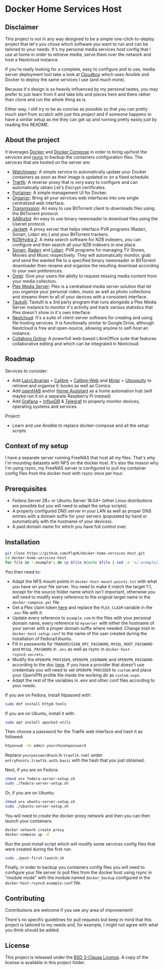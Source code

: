 # Docker Home Services Host

## Disclaimer

This project is not in any way designed to be a simple one-click-to-deploy project that let's you chose which software you want to run and can be tailored to your needs. It's my personal media services host config that I use at home in order to retrieve media, serve them over the network and host a Nextcloud instance.

If you're really looking for a complete, easy to configure and to use, media server deployment tool take a look at [Cloudbox](https://github.com/Cloudbox/Cloudbox) which uses Ansible and Docker to deploy the same services I use (and much more).

Because it's design is so heavily influenced by my personal tastes, you may prefer to just learn from it and take bits and pieces here and there rather than clone and run the whole thing as is.

Either way, I still try to be as concise as possible so that you can pretty much start from scratch with just this project and if someone happens to have a similar setup as me they can get up and running pretty easily just by reading this README.

## About the project

It leverages [Docker](https://www.docker.com/) and [Docker Compose](https://docs.docker.com/compose/) in order to bring up/host the services and [rsync](https://rsync.samba.org/) to backup the containers configuration files. The services that are hosted on the server are:

- [Watchtower](https://github.com/v2tec/watchtower): A simple service to automatically update your Docker containers as soon as their image is updated or on a fixed schedule.
- [Træfik](https://traefik.io/): A reverse-proxy that is very easy to configure and can automatically obtain Let's Encrypt certificates.
- [Portainer](https://www.portainer.io/): A simple management UI for Docker.
- [Organizr](https://github.com/causefx/Organizr): Bring all your services web interfaces into one single centralized web interface.
- [Transmission](https://transmissionbt.com/): An easy to use BitTorrent client to downloads files using the BitTorrent protocol.
- [SABnzbd](https://sabnzbd.org/): An easy to use binary newsreader to download files using the Usenet protocol.
- [Jackett](https://github.com/Jackett/Jackett): A proxy server that helps interface PVR programs (Radarr, Sonarr, Lidarr etc.) and your BitTorrent trackers.
- [NZBHydra 2](https://github.com/theotherp/nzbhydra2): A meta search software for NZB indexers, you can configure and then search all your NZB indexers in one place.
- [Sonarr](https://sonarr.tv/), [Radarr](https://radarr.video/) and [Lidarr](https://lidarr.audio/): PVR programs for managing TV Shows, Movies and Music respectively. They will automatically monitor, grab and send the wanted file to a specified binary newsreader or BitTorrent downloader then rename and organize the resulting download according to your own preferences.
- [Ombi](https://ombi.io/): Give your users the ability to request missing media content from your media collection.
- [Plex Media Server](https://www.plex.tv/): Plex is a centralised media server solution that let you organize your personal video, music as well as photo collections and streams them to all of your devices with a consistent interface.
- [Tautulli](https://tautulli.com/): Tautulli is a 3rd party program that runs alongside a Plex Media Server instance to monitor it's activity and track various statistics that Plex doesn't show in it's own interface.
- [Nextcloud](https://nextcloud.com/): It's a suite of client-server software for creating and using file hosting services. It is functionally similar to Google Drive, although Nextcloud is free and open-source, allowing anyone to self-host an instance.
- [Collabora Online](https://www.collaboraoffice.com/collabora-online/): A powerfull web-based LibreOffice suite that features collaborative editing and which can be integrated in Nextcloud.

## Roadmap

Services to consider:

- Add [LazyLibrarian](https://github.com/DobyTang/LazyLibrarian) + [Calibre](https://calibre-ebook.com/) + [Calibre-Web](https://github.com/janeczku/calibre-web) and [Mylar](https://github.com/evilhero/mylar) + [Ubooquity](http://vaemendis.net/ubooquity/) to retrieve and organise E-books as well as Comics
- Add [openHAB](https://www.openhab.org/) and/or [Home Assistant](https://www.home-assistant.io/) as a home automation hub (will maybe run it on a separate Raspberry Pi instead)
- Add [Grafana](https://grafana.com/) + [InfluxDB](https://www.influxdata.com/time-series-platform/influxdb/) & [Telegraf](https://www.influxdata.com/time-series-platform/telegraf/) to properly monitor devices, operating systems and services

Project:

- Learn and use Ansible to replace docker-compose and all the setup scripts

## Context of my setup

I have a separate server running FreeNAS that host all my files. That's why I'm mounting datasets with NFS on the docker host. It's also the reason why I'm using rsync, my FreeNAS server is configured to pull my container config files from the docker host with rsync once per hour.

## Prerequisites

- Fedora Server 28+ or Ubuntu Server 18.04+ (other Linux distributions are possible but you will need to adapt the setup scripts).
- A properly configured DNS server in your LAN as well as proper DNS entries with a domain suffix for your servers (populated by hand or automatically with the hostname of your devices).
- A paid domain name for which you have full control over.

## Installation

```bash
git clone https://github.com/PlqnK/docker-home-services-host.git
cd docker-home-services-host
for file in *.example*; do cp $file $(echo $file | sed -e 's/.example//'); done
```

You then need to:

- Adapt the NFS mount points in `docker-host-mount-points.txt` with what you have on your file server. You need to make it match the target 1:1, except for the source folder name which isn't important, otherwise you will need to modify every reference to the original target name in the `docker-compose.yml` file.
- Get a Plex claim token [here](https://www.plex.tv/claim/) and replace the `PLEX_CLAIM` variable in the `.env` file with it.
- Update every reference to `example.com` in the files with your personal domain name, every reference to `myserver` with either the hostname of your server with a proper domain suffix where needed. Change `USER` in `docker-host-setup.conf` to the name of the user created during the installation of Fedora/Ubuntu.
- Fill in passwords for `TRANSMISSION_RPC_PASSWORD`, `MYSQL_ROOT_PASSWORD` and `MYSQL_PASSWORD` in `.env` as well as rsync in `docker-host-rsyncd.secrets`.
- Modify the `OPENVPN_PROVIDER`, `OPENVPN_USERNAME` and `OPENVPN_PASSWORD` according to the doc [here](https://hub.docker.com/r/haugene/transmission-openvpn/). If you have a provider that doesn't use credentials you will need to set `OPENVPN_PROVIDER` to `custom` and place your OpenVPN profile file inside the working dir as `custom.ovpn`.
- Adapt the rest of the variables in .env and other conf files according to your needs.

If you are on Fedora, install htpasswd with:

```bash
sudo dnf install httpd-tools
```

If you are on Ubuntu, install it with:

```bash
sudo apt install apache2-utils
```

Then choose a password for the Træfik web interface and hash it as followed:

```bash
htpasswd -nb admin yourchosenpassword
```

Replace `yourpasswordhash` in `traefik.toml` under `entryPoints.traefik.auth.basic` with the hash that you just obtained.

Next, if you are on Fedora:

```bash
chmod u+x fedora-server-setup.sh
sudo ./fedora-server-setup.sh
```

Or, if you are on Ubuntu:

```bash
chmod u+x ubuntu-server-setup.sh
sudo ./ubuntu-server-setup.sh
```

You will need to create the docker proxy network and then you can then launch your containers:

```bash
docker network create proxy
docker-compose up -d
```

Run the post install script which will modify some services config files that were created during the first run:

```bash
sudo ./post-first-launch.sh
```

Finally, in order to backup you containers config files you will need to configure your file server to pull files from the docker host using rsync in "module mode" with the module named `docker_backup` configured in the `docker-host-rsyncd.example.conf` file.

## Contributing

Contributions are welcome if you see any area of improvement!

There's no specific guidelines for pull requests but keep in mind that this project is tailored to my needs and, for example, I might not agree with what you think should be added.

## License

This project is released under the [BSD 3-Clause License](https://opensource.org/licenses/BSD-3-Clause). A copy of the license is available in this project folder.